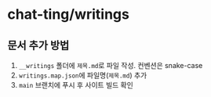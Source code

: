 # chat-ting/writings

## 문서 추가 방법

1. `__writings` 폴더에 `제목.md`로 파일 작성. 컨벤션은 snake-case
2. `writings.map.json`에 파일명(`제목.md`) 추가
3. `main` 브랜치에 푸시 후 사이트 빌드 확인

